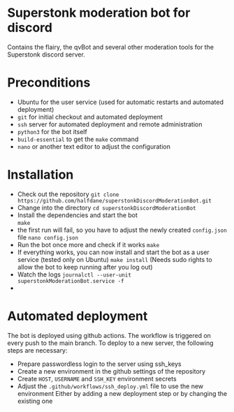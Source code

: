 # Superstonk moderation bot for discord

Contains the flairy, the qvBot and several other moderation tools for the Superstonk discord server.

# Preconditions
- Ubuntu for the user service (used for automatic restarts and automated deployment)
- `git` for initial checkout and automated deployment
- `ssh` server for automated deployment and remote administration
- `python3` for the bot itself
- `build-essential` to get the `make` command
- `nano` or another text editor to adjust the configuration

# Installation
- Check out the repository
    `git clone https://github.com/halfdane/superstonkDiscordModerationBot.git`
- Change into the directory
    `cd superstonkDiscordModerationBot`
- Install the dependencies and start the bot  
    `make`
- the first run will fail, so you have to adjust the newly created `config.json` file
    `nano config.json`
- Run the bot once more and check if it works
    `make`
- If everything works, you can now install and start the bot as a user service (tested only on Ubuntu)
    `make install`
    (Needs sudo rights to allow the bot to keep running after you log out)
- Watch the logs
    `journalctl --user-unit superstonkModerationBot.service -f`
- 

# Automated deployment
The bot is deployed using github actions. The workflow is triggered on every push to the main branch.
To deploy to a new server, the following steps are necessary:
- Prepare passwordless login to the server using ssh_keys
- Create a new environment in the github settings of the repository
- Create `HOST`, `USERNAME` and `SSH_KEY` environment secrets
- Adjust the `.github/workflows/ssh_deploy.yml` file to use the new environment
  Either by adding a new deployment step or by changing the existing one

